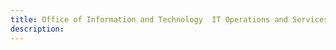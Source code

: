 ```yaml
---
title: Office of Information and Technology  IT Operations and Services (ITOPS) 
description: 
---
```

